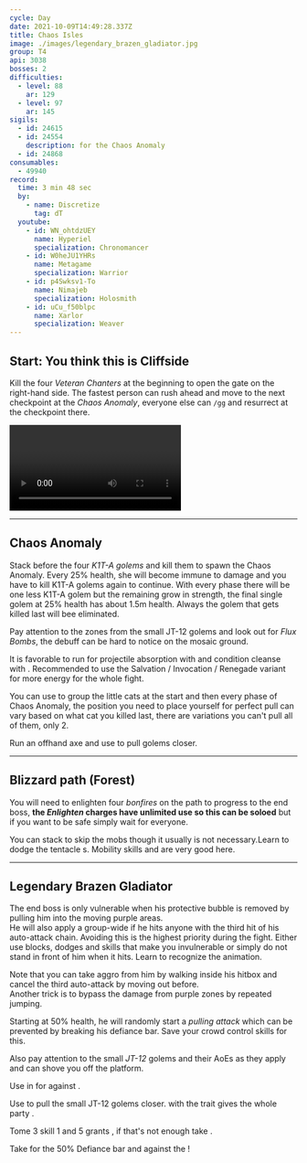 ```yaml
---
cycle: Day
date: 2021-10-09T14:49:28.337Z
title: Chaos Isles
image: ./images/legendary_brazen_gladiator.jpg
group: T4
api: 3038
bosses: 2
difficulties:
  - level: 88
    ar: 129
  - level: 97
    ar: 145
sigils:
  - id: 24615
  - id: 24554
    description: for the Chaos Anomaly
  - id: 24868
consumables:
  - 49940
record:
  time: 3 min 48 sec
  by:
    - name: Discretize
      tag: dT
  youtube:
    - id: WN_ohtdzUEY
      name: Hyperiel
      specialization: Chronomancer
    - id: W0heJU1YHRs
      name: Metagame
      specialization: Warrior
    - id: p4Swksv1-To
      name: Nimajeb
      specialization: Holosmith
    - id: uCu_f50blpc
      name: Xarlor
      specialization: Weaver
---
```


<Grid>
<GridItem sm="6">

## Start: You think this is Cliffside

Kill the four _Veteran Chanters_ at the beginning to open the gate on the right-hand side. The fastest person can rush ahead and move to the next checkpoint at the _Chaos Anomaly_, everyone else can `/gg` and resurrect at the checkpoint there.

<MDImage src="fractals/chaos-isles/images/start.jpg" caption="The starting area"/>

</GridItem>

<GridItem sm="6">
<Video title="Skip to Chaos Anomaly (Any class)" timestamp="19" youtube="Alpgs_GaZV0"/>
</GridItem>

</Grid>

---

## Chaos Anomaly

<Grid>
<GridItem>

Stack <Boon name="Might"/> before the four _K1T-A golems_ and kill them to spawn the Chaos Anomaly. Every 25% health, she will become immune to damage and you have to kill K1T-A golems again to continue. With every phase there will be one less K1T-A golem but the remaining grow in strength, the final single golem at 25% health has about 1.5m health. Always the golem that gets killed last will bee eliminated.

Pay attention to the <Control name="Knockback"/> zones from the small JT-12 golems and look out for _Flux Bombs_, the debuff can be hard to notice on the mosaic ground.
</GridItem>

<GridItem>
<Tabs>
<Tab specialization="Revenant">

It is favorable to run <Skill name="Legendary Centaur Stance"/> for projectile absorption with <Skill name="Protective Solace"/> and condition cleanse with <Skill name=" Purifying Essence"/>. Recommended to use the Salvation / Invocation / Renegade variant for more energy for the whole fight.
</Tab>

<Tab specialization="Guardian">

You can use <Skill name="Binding Blade"/> to group the little cats at the start and then every phase of Chaos Anomaly, the position you need to place yourself for perfect pull can vary based on what cat you killed last, there are variations you can't pull all of them, only 2.
</Tab>

<Tab specialization="ranger">

Run an offhand axe and use <Skill id="12638"/> to pull golems closer.
</Tab>
</Tabs>
</GridItem>
</Grid>

<MDImage src="fractals/chaos-isles/images/kitty_golems.jpg" caption="The four K1T-A golems before the Chaos Anomaly"/>

---

<Grid>
<GridItem sm="5">

<MDImage src="fractals/chaos-isles/images/forest.jpg" caption="The blizzard forest"/>

</GridItem>

<GridItem sm="7">

## Blizzard path (Forest)

You will need to enlighten four _bonfires_ on the path to progress to the end boss, **the _Enlighten_ charges have unlimited use so this can be soloed** but if you want to be safe simply wait for everyone.

You can stack <Effect name="Stealth"/> to skip the mobs though it usually is not necessary.Learn to dodge the tentacle <Control name="Knockback"/>s. Mobility skills and <Item id="49940"/> are very good here.
</GridItem>
</Grid>

---

<Grid>
<GridItem sm="8">

## Legendary Brazen Gladiator

The end boss is only vulnerable when his protective bubble is removed by pulling him into the moving purple areas.\
He will also apply a group-wide <Control name="Daze"/> if he hits anyone with the third hit of his auto-attack chain. Avoiding this is the highest priority during the fight. Either use blocks, dodges and skills that make you invulnerable or simply do not stand in front of him when it hits. Learn to recognize the animation.

Note that you can take aggro from him by walking inside his hitbox and cancel the third auto-attack by moving out before.\
Another trick is to bypass the damage from purple zones by repeated jumping.

Starting at 50% health, he will randomly start a _pulling attack_ which can be prevented by breaking his defiance bar. Save your crowd control skills for this.

Also pay attention to the small _JT-12_ golems and their AoEs as they apply <Control name="Knockback"/> and can shove you off the platform.

<Tabs>
<Tab specialization="Revenant">

Use <Skill name="Inspiring Reinforcement"/> in <Skill name="Legendary Dwarf Stance" disableText/> for <Boon name="Stability"/> against <Control name="Daze"/>.
</Tab>


<Tab specialization="soulbeast">

Use <Skill name="Path of Scars"/> to pull the small JT-12 golems closer. <Skill name="Dolyak stance"/> with the trait <Trait name=" Leader of the Pack"/> gives the whole party <Boon name="Stability"/>.
</Tab>


<Tab specialization="Firebrand">

Tome 3 skill 1 and 5 grants <Boon name="Stability"/>, if that's not enough take <Skill name="Stand your ground"/>.
</Tab>


<Tab specialization="Berserker">

Take <Skill name="Headbutt"/> for the 50% Defiance bar and <Skill name="Outrage"/> against the <Control name="Daze"/>!
</Tab>
</Tabs>

</GridItem>

<GridItem sm="4">

<MDImage src="fractals/chaos-isles/images/legendary_brazen_gladiator.jpg" caption="The Legendary Brazen Gladiator"/>

</GridItem>
</Grid>
